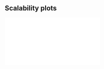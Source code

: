 ## Scalability plots

![pr_nibble: speedup over 1 GPU vs. number of GPUs](plots/pr_nibble.pdf "pr_nibble")

